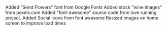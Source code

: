 Added "Send Flowers" font from Google Fonts 
Added stock "wine images" from pexels.com
Added "font-awesome" source code from love running project.
Added Social icons from font awesome
Resized images on home screen to improve load times


